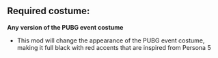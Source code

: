 ## Required costume:

**Any version of the PUBG event costume**

- This mod will change the appearance of the PUBG event costume, making it full black with red accents that are inspired from Persona 5
